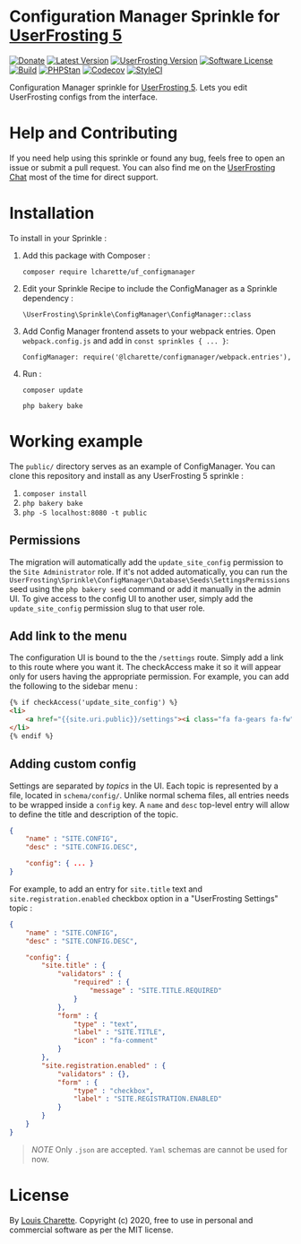 # Configuration Manager Sprinkle for [UserFrosting 5](https://www.userfrosting.com)

[![Donate][kofi-badge]][kofi]
[![Latest Version][releases-badge]][releases]
[![UserFrosting Version][uf-version]][uf]
[![Software License](https://img.shields.io/badge/license-MIT-brightgreen.svg)](LICENSE)
[![Build][build-badge]][build]
[![PHPStan][PHPStan-img]][PHPStan]
[![Codecov][codecov-badge]][codecov]
[![StyleCI][styleci-badge]][styleci]

[kofi]: https://ko-fi.com/A7052ICP
[kofi-badge]: https://img.shields.io/badge/Donate-Buy%20Me%20a%20Coffee-blue?logo=ko-fi&logoColor=white
[releases]: https://github.com/lcharette/UF_ConfigManager/releases
[releases-badge]: https://img.shields.io/github/release/lcharette/UF_ConfigManager.svg?include_prereleases&sort=semver
[uf-version]: https://img.shields.io/badge/UserFrosting->=%205.0-brightgreen.svg
[uf]: https://github.com/userfrosting/UserFrosting
[build]: https://github.com/lcharette/UF_ConfigManager/actions?query=workflow%3ABuild
[build-badge]: https://img.shields.io/github/actions/workflow/status/lcharette/UF_ConfigManager/Build.yml?branch=5.0&logo=github
[codecov]: https://codecov.io/gh/lcharette/UF_ConfigManager
[codecov-badge]: https://codecov.io/gh/lcharette/UF_ConfigManager/branch/5.0/graph/badge.svg
[styleci]: https://styleci.io/repos/76127967
[styleci-badge]: https://styleci.io/repos/76127967/shield?branch=5.0&style=flat
[PHPStan-img]: https://img.shields.io/github/actions/workflow/status/lcharette/UF_ConfigManager/PHPStan.yml?branch=5.0&label=PHPStan
[PHPStan]: https://github.com/lcharette/UF_ConfigManager/actions/workflows/PHPStan.yml

Configuration Manager sprinkle for [UserFrosting 5](https://www.userfrosting.com). Lets you edit UserFrosting configs from the interface.

# Help and Contributing

If you need help using this sprinkle or found any bug, feels free to open an issue or submit a pull request. You can also find me on the [UserFrosting Chat](https://chat.userfrosting.com/) most of the time for direct support.

# Installation
To install in your Sprinkle : 
1. Add this package with Composer : 
   ```
   composer require lcharette/uf_configmanager
   ```

2. Edit your Sprinkle Recipe to include the ConfigManager as a Sprinkle dependency :
   ```
   \UserFrosting\Sprinkle\ConfigManager\ConfigManager::class
   ```

3. Add Config Manager frontend assets to your webpack entries. Open `webpack.config.js` and add in `const sprinkles { ... }`: 
   ```
   ConfigManager: require('@lcharette/configmanager/webpack.entries'),
   ```

4. Run :
   ```
   composer update
   ```
   ```
   php bakery bake
   ```

# Working example

The `public/` directory serves as an example of ConfigManager. You can clone this repository and install as any UserFrosting 5 sprinkle :
1. `composer install`
2. `php bakery bake`
3. `php -S localhost:8080 -t public`

## Permissions
The migration will automatically add the `update_site_config` permission to the `Site Administrator` role. If it's not added automatically, you can run the `UserFrosting\Sprinkle\ConfigManager\Database\Seeds\SettingsPermissions` seed using the `php bakery seed` command or add it manually in the admin UI. To give access to the config UI to another user, simply add the `update_site_config` permission slug to that user role.

## Add link to the menu
The configuration UI is bound to the the `/settings` route. Simply add a link to this route where you want it. The checkAccess make it so it will appear only for users having the appropriate permission. For example, you can add the following to the sidebar menu :

```html
{% if checkAccess('update_site_config') %}
<li>
    <a href="{{site.uri.public}}/settings"><i class="fa fa-gears fa-fw"></i> <span>{{ translate("CONFIG_MANAGER.TITLE") }}</span></a>
</li>
{% endif %}
```

## Adding custom config

Settings are separated by _topics_ in the UI. Each topic is represented by a file, located in `schema/config/`. Unlike normal schema files, all entries needs to be wrapped inside a `config` key. A `name` and `desc` top-level entry will allow to define the title and description of the topic.

```json
{
    "name" : "SITE.CONFIG",
    "desc" : "SITE.CONFIG.DESC",

    "config": { ... }
}
```

For example, to add an entry for `site.title` text and `site.registration.enabled` checkbox option in a "UserFrosting Settings" topic :

```json
{
    "name" : "SITE.CONFIG",
    "desc" : "SITE.CONFIG.DESC",

    "config": {
        "site.title" : {
            "validators" : {
                "required" : {
                    "message" : "SITE.TITLE.REQUIRED"
                }
            },
            "form" : {
                "type" : "text",
                "label" : "SITE.TITLE",
                "icon" : "fa-comment"
            }
        },
        "site.registration.enabled" : {
            "validators" : {},
            "form" : {
                "type" : "checkbox",
                "label" : "SITE.REGISTRATION.ENABLED"
            }
        }
    }
}
```

> *NOTE* Only `.json` are accepted. `Yaml` schemas are cannot be used for now.

# License

By [Louis Charette](https://github.com/lcharette). Copyright (c) 2020, free to use in personal and commercial software as per the MIT license.
